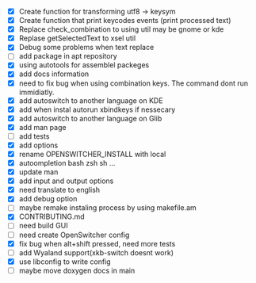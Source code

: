 - [x] Create function for transforming utf8 -> keysym
 - [x] Create function that print keycodes events (print processed text)
 - [x] Replace check_combination to using util may be gnome or kde
 - [x] Replase getSelectedText to xsel util
 - [x] Debug some problems when text replace
 - [ ] add package in apt repository 
 - [x] using autotools for assemblel packeges
 - [x] add docs information
 - [x] need to fix bug when using combination keys. The command dont run immidiatly.
 - [x] add autoswitch to another language on KDE
 - [x] add when instal autorun xbindkeys if nessecary
 - [x] add autoswitch to another language on Glib
 - [x] add man page
 - [ ] add tests
 - [x] add options
 - [x] rename OPENSWITCHER_INSTALL with local
 - [x] autoompletion bash zsh sh ...
 - [x] update man
 - [x] add input and output options
 - [x] need translate to english
 - [x] add debug option
 - [ ] maybe remake instaling process by using makefile.am
 - [x] CONTRIBUTING.md
 - [ ] need build GUI
 - [ ] need create OpenSwitcher config
 - [x] fix bug when alt+shift pressed, need more tests
 - [ ] add Wyaland support(xkb-switch doesnt work)
 - [x] use libconfig to write config
 - [ ] maybe move doxygen docs in main